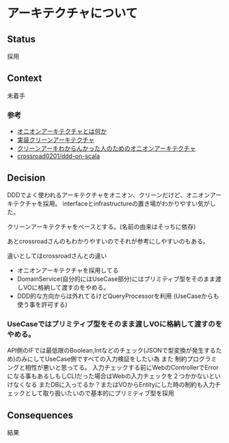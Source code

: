 # アーキテクチャについて

## Status
採用

## Context
未着手

### 参考
- [オニオンアーキテクチャとは何か](https://qiita.com/cocoa-maemae/items/e3f2eabbe0877c2af8d0)
- [実装クリーンアーキテクチャ](https://qiita.com/nrslib/items/a5f902c4defc83bd46b8)
- [クリーンアーキわからんかった人のためのオニオンアーキテクチャ](https://zenn.dev/streamwest1629/articles/no-clean_hello-onion-architecture)
- [crossroad0201/ddd-on-scala](https://github.com/crossroad0201/ddd-on-scala)

## Decision

DDDでよく使われるアーキテクチャをオニオン、クリーンだけど、オニオンアーキテクチャを採用。
interfaceとinfrastructureの置き場がわかりやすい気がした。

クリーンアーキテクチャをベースとする。(名前の由来はそっちに依存)

あとcrossroadさんのもわかりやすいのでそれが参考にしやすいのもある。

違いとしてはcrossroadさんとの違い
- オニオンアーキテクチャを採用してる
- DomainService(自分的にはUseCase部分)にはプリミティブ型をそのまま渡しVOに格納して渡すのをやめる。
- DDD的な方向からは外れてるけどQueryProcessorを利用 (UseCaseからも使う事を許可する)

### UseCaseではプリミティブ型をそのまま渡しVOに格納して渡すのをやめる。
API側のIFでは最低限のBoolean,Intなどのチェック(JSONで型変換が発生するため)のみにしてUseCase側ですべての入力検証をしたい為 
また 制約プログラミングと相性が悪いと思ってる。 
入力チェックする前にWebのControllerでErrorになる事もあるしもしCLIだった場合はWebの入力チェックを２つかかないといけなくなる
またDBに入ってるか？またはVOからEntityにした時の制約も入力チェックとして取り扱いたいので基本的にプリミティブ型を採用


## Consequences

結果
